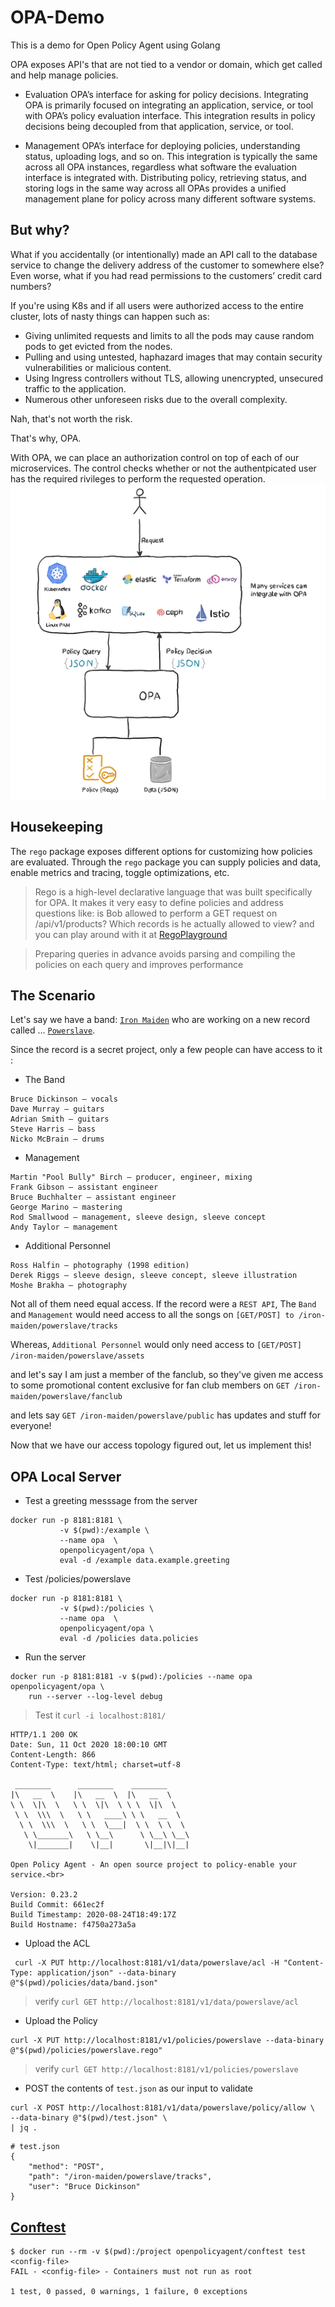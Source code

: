 # OPA-Demo
This is a demo for Open Policy Agent using Golang

OPA exposes API's that are not tied to a vendor or domain, which get called and help manage policies.

- Evaluation
    OPA’s interface for asking for policy decisions. Integrating OPA is primarily focused on integrating an application, service, or tool with OPA’s policy evaluation interface. This integration results in policy decisions being decoupled from that application, service, or tool.

- Management
    OPA’s interface for deploying policies, understanding status, uploading logs, and so on. This integration is typically the same across all OPA instances, regardless what software the evaluation interface is integrated with. Distributing policy, retrieving status, and storing logs in the same way across all OPAs provides a unified management plane for policy across many different software systems.

## But why?
What if you accidentally (or intentionally) made an API call to the database service to change the delivery address of the customer to somewhere else? Even worse, what if you had read permissions to the customers’ credit card numbers? 

If you're using K8s and if all users were authorized access to the entire cluster, lots of nasty things can happen such as:

- Giving unlimited requests and limits to all the pods may cause random pods to get evicted from the nodes.
- Pulling and using untested, haphazard images that may contain security vulnerabilities or malicious content.
- Using Ingress controllers without TLS, allowing unencrypted, unsecured traffic to the application.
- Numerous other unforeseen risks due to the overall complexity.

Nah, that's not worth the risk.

That's why, OPA.

With OPA, we can place an authorization control on top of each of our microservices. The control checks whether or not the authentpicated user has the required rivileges to perform the requested operation. 
![ok](assets/okopa.webp)

## Housekeeping
The `rego` package exposes different options for customizing how policies are evaluated. Through the `rego` package you can supply policies and data, enable metrics and tracing, toggle optimizations, etc.

> Rego is a high-level declarative language that was built specifically for OPA. It makes it very easy to define policies and address questions like: is Bob allowed to perform a GET request on /api/v1/products? Which records is he actually allowed to view? and you can play around with it at [RegoPlayground](https://play.openpolicyagent.org/)

> Preparing queries in advance avoids parsing and compiling the policies on each query and improves performance

## The Scenario
Let's say we have a band: [`Iron Maiden`](https://en.wikipedia.org/wiki/Iron_Maiden) who are working on a new record called ... [`Powerslave`](https://www.youtube.com/watch?v=D8XzVUle9AE).

Since the record is a secret project, only a few people can have access to it : 
- The Band 
```
Bruce Dickinson – vocals
Dave Murray – guitars
Adrian Smith – guitars
Steve Harris – bass
Nicko McBrain – drums
```
- Management 
```
Martin "Pool Bully" Birch – producer, engineer, mixing
Frank Gibson – assistant engineer
Bruce Buchhalter – assistant engineer
George Marino – mastering
Rod Smallwood – management, sleeve design, sleeve concept
Andy Taylor – management
```

- Additional Personnel
```
Ross Halfin – photography (1998 edition)
Derek Riggs – sleeve design, sleeve concept, sleeve illustration
Moshe Brakha – photography
```

Not all of them need equal access. If the record were a `REST API`, The `Band` and `Management` would need access to all the songs on `[GET/POST] to /iron-maiden/powerslave/tracks`

Whereas, `Additional Personnel` would only need access to `[GET/POST] /iron-maiden/powerslave/assets`

and let's say I am just a member of the fanclub, so they've given me access to some promotional content exclusive for fan club members on `GET /iron-maiden/powerslave/fanclub`

and lets say `GET /iron-maiden/powerslave/public` has updates and stuff for everyone!

Now that we have our access topology figured out, let us implement this!


## OPA Local Server
- Test a greeting messsage from the server
```
docker run -p 8181:8181 \                                                     
           -v $(pwd):/example \
           --name opa  \
           openpolicyagent/opa \
           eval -d /example data.example.greeting
```
- Test /policies/powerslave 
```
docker run -p 8181:8181 \                                                     
           -v $(pwd):/policies \
           --name opa  \
           openpolicyagent/opa \
           eval -d /policies data.policies
```
- Run the server
```
docker run -p 8181:8181 -v $(pwd):/policies --name opa openpolicyagent/opa \
    run --server --log-level debug
```
> Test it `curl -i localhost:8181/`
```
HTTP/1.1 200 OK
Date: Sun, 11 Oct 2020 18:00:10 GMT
Content-Length: 866
Content-Type: text/html; charset=utf-8

 ________      ________    ________
|\   __  \    |\   __  \  |\   __  \
\ \  \|\  \   \ \  \|\  \ \ \  \|\  \
 \ \  \\\  \   \ \   ____\ \ \   __  \
  \ \  \\\  \   \ \  \___|  \ \  \ \  \
   \ \_______\   \ \__\      \ \__\ \__\
    \|_______|    \|__|       \|__|\|__|

Open Policy Agent - An open source project to policy-enable your service.<br>

Version: 0.23.2
Build Commit: 661ec2f
Build Timestamp: 2020-08-24T18:49:17Z
Build Hostname: f4750a273a5a
```

- Upload the ACL
```
 curl -X PUT http://localhost:8181/v1/data/powerslave/acl -H "Content-Type: application/json" --data-binary @"$(pwd)/policies/data/band.json"
```
> verify `curl GET http://localhost:8181/v1/data/powerslave/acl`

- Upload the Policy
```
curl -X PUT http://localhost:8181/v1/policies/powerslave --data-binary  @"$(pwd)/policies/powerslave.rego"
```
> verify `curl GET http://localhost:8181/v1/policies/powerslave`

- POST the contents of `test.json` as our input to validate
```
curl -X POST http://localhost:8181/v1/data/powerslave/policy/allow \
--data-binary @"$(pwd)/test.json" \
| jq .
```

```
# test.json
{
    "method": "POST",
    "path": "/iron-maiden/powerslave/tracks",
    "user": "Bruce Dickinson"
}
```


## [Conftest](https://www.conftest.dev/install/)
```
$ docker run --rm -v $(pwd):/project openpolicyagent/conftest test <config-file>
FAIL - <config-file> - Containers must not run as root

1 test, 0 passed, 0 warnings, 1 failure, 0 exceptions
```





